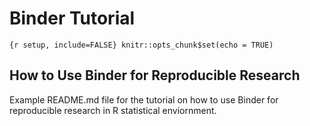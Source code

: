 Binder Tutorial
================

`{r setup, include=FALSE} knitr::opts_chunk$set(echo = TRUE)`

## How to Use Binder for Reproducible Research

Example README.md file for the tutorial on how to use Binder for
reproducible research in R statistical enviornment.
